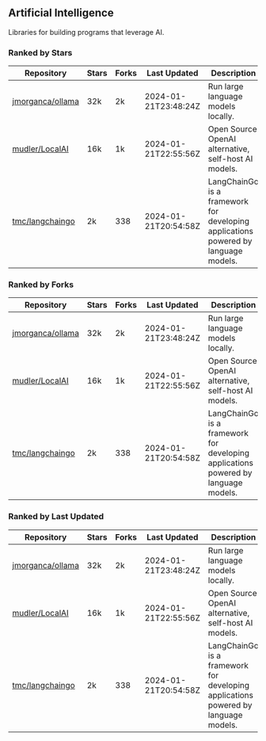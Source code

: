 ## Artificial Intelligence

Libraries for building programs that leverage AI.

### Ranked by Stars

| Repository | Stars | Forks | Last Updated | Description | 
|------------|-------|-------|--------------|-------------|
| [jmorganca/ollama](https://github.com/jmorganca/ollama) | 32k | 2k | 2024-01-21T23:48:24Z |  Run large language models locally. |
| [mudler/LocalAI](https://github.com/mudler/LocalAI) | 16k | 1k | 2024-01-21T22:55:56Z |  Open Source OpenAI alternative, self-host AI models. |
| [tmc/langchaingo](https://github.com/tmc/langchaingo) | 2k | 338 | 2024-01-21T20:54:58Z |  LangChainGo is a framework for developing applications powered by language models. |

### Ranked by Forks

| Repository | Stars | Forks | Last Updated | Description | 
|------------|-------|-------|--------------|-------------|
| [jmorganca/ollama](https://github.com/jmorganca/ollama) | 32k | 2k | 2024-01-21T23:48:24Z |  Run large language models locally. |
| [mudler/LocalAI](https://github.com/mudler/LocalAI) | 16k | 1k | 2024-01-21T22:55:56Z |  Open Source OpenAI alternative, self-host AI models. |
| [tmc/langchaingo](https://github.com/tmc/langchaingo) | 2k | 338 | 2024-01-21T20:54:58Z |  LangChainGo is a framework for developing applications powered by language models. |

### Ranked by Last Updated

| Repository | Stars | Forks | Last Updated | Description | 
|------------|-------|-------|--------------|-------------|
| [jmorganca/ollama](https://github.com/jmorganca/ollama) | 32k | 2k | 2024-01-21T23:48:24Z |  Run large language models locally. |
| [mudler/LocalAI](https://github.com/mudler/LocalAI) | 16k | 1k | 2024-01-21T22:55:56Z |  Open Source OpenAI alternative, self-host AI models. |
| [tmc/langchaingo](https://github.com/tmc/langchaingo) | 2k | 338 | 2024-01-21T20:54:58Z |  LangChainGo is a framework for developing applications powered by language models. |

